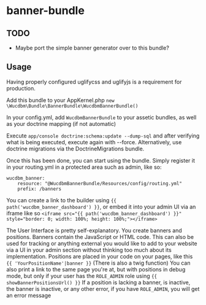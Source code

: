 # banner-bundle

## TODO

- Maybe port the simple banner generator over to this bundle?

## Usage

Having properly configured uglifycss and uglifyjs is a requirement for production.

Add this bundle to your AppKernel.php `new \Wucdbm\Bundle\BannerBundle\WucdbmBannerBundle()`

In your config.yml, add `WucdbmBannerBundle` to your assetic bundles, as well as your doctrine mapping (if not automatic)

Execute `app/console doctrine:schema:update --dump-sql` and after verifying what is being executed, execute again with --force.
Alternatively, use doctrine migrations via the DoctrineMigrations bundle.

Once this has been done, you can start using the bundle. Simply register it in your routing.yml in a protected area such as admin, like so:

```
wucdbm_banner:
    resource: "@WucdbmBannerBundle/Resources/config/routing.yml"
    prefix: /banners
```

You can create a link to the builder using `{{ path('wucdbm_banner_dashboard') }}`, or embed it into your admin UI via an iframe like so `<iframe src="{{ path('wucdbm_banner_dashboard') }}" style="border: 0; width: 100%; height: 100%;"></iframe>`

The User Interface is pretty self-explanatory. 
You create banners and positions.
Banners contain the JavaScript or HTML code. 
This can also be used for tracking or anything external you would like to add to your website via a UI in your admin section without thinking too much about its implementation.
Positions are placed in your code on your pages, like this `{{ 'YourPositionName'|banner }}` (There is also a twig function)
You can also print a link to the same page you're at, but with positions in debug mode, but only if your user has the `ROLE_ADMIN` role using `{{ showBannerPositionsUrl() }}`
If a position is lacking a banner, is inactive, the banner is inactive, or any other error, if you have `ROLE_ADMIN`, you will get an error message